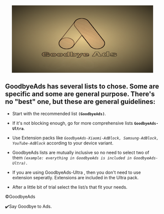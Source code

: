 <p align="center">
  <img width="460" height="220" src="https://raw.githubusercontent.com/jerryn70/GoodbyeAds/master/Images/GoodbyeAds.png">
</p>

## GoodbyeAds has several lists to chose. Some are specific and some are general purpose. There's no "best" one, but these are general guidelines:

- Start with the recommended list **`(GoodbyeAds)`**.

- If it's not blocking enough, go for more comprehensive lists **`GoodbyeAds-Ultra`**.

- Use Extension packs like *`GoodbyeAds-Xiaomi-AdBlock, Samsung-AdBlock, YouTube-AdBlock`* according to your device variant.

- GoodbyeAds lists are mutually inclusive so no need to select two of them *`(example: everything in GoodbyeAds is included in GoodbyeAds-Ultra).`*

- If you are using GoodbyeAds-Ultra , then you don't need to use extension seperatly. Extensions are included in the Ultra pack.

- After a little bit of trial select the list/s that fit your needs.

©️GoodbyeAds

✔️Say Goodbye to Ads.
